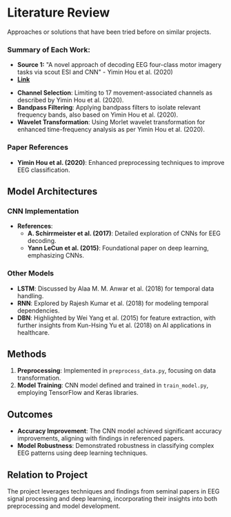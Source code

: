 # Literature Review

Approaches or solutions that have been tried before on similar projects.

### Summary of Each Work:

+ **Source 1:** "A novel approach of decoding EEG four-class motor imagery tasks via scout ESI and CNN" - Yimin Hou et al. (2020)
 + [**Link**](https://iopscience.iop.org/article/10.1088/1741-2552/ab4af6)

- **Channel Selection**: Limiting to 17 movement-associated channels as described by Yimin Hou et al. (2020).
- **Bandpass Filtering**: Applying bandpass filters to isolate relevant frequency bands, also based on Yimin Hou et al. (2020).
- **Wavelet Transformation**: Using Morlet wavelet transformation for enhanced time-frequency analysis as per Yimin Hou et al. (2020).

### Paper References

- **Yimin Hou et al. (2020)**: Enhanced preprocessing techniques to improve EEG classification.
  
## Model Architectures

### CNN Implementation

- **References**:
  - **A. Schirrmeister et al. (2017)**: Detailed exploration of CNNs for EEG decoding.
  - **Yann LeCun et al. (2015)**: Foundational paper on deep learning, emphasizing CNNs.

### Other Models

- **LSTM**: Discussed by Alaa M. M. Anwar et al. (2018) for temporal data handling.
- **RNN**: Explored by Rajesh Kumar et al. (2018) for modeling temporal dependencies.
- **DBN**: Highlighted by Wei Yang et al. (2015) for feature extraction, with further insights from Kun-Hsing Yu et al. (2018) on AI applications in healthcare.

## Methods

1. **Preprocessing**: Implemented in `preprocess_data.py`, focusing on data transformation.
2. **Model Training**: CNN model defined and trained in `train_model.py`, employing TensorFlow and Keras libraries.

## Outcomes

- **Accuracy Improvement**: The CNN model achieved significant accuracy improvements, aligning with findings in referenced papers.
- **Model Robustness**: Demonstrated robustness in classifying complex EEG patterns using deep learning techniques.

## Relation to Project

The project leverages techniques and findings from seminal papers in EEG signal processing and deep learning, incorporating their insights into both preprocessing and model development.

